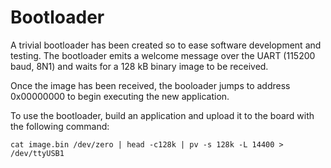 # Bootloader

A trivial bootloader has been created so to ease software development and testing.
The bootloader emits a welcome message over the UART (115200 baud, 8N1) and waits
for a 128 kB binary image to be received.

Once the image has been received, the booloader jumps to address 0x00000000 to begin
executing the new application.

To use the bootloader, build an application and upload it to the board with the following
command:

```
cat image.bin /dev/zero | head -c128k | pv -s 128k -L 14400 > /dev/ttyUSB1
```

